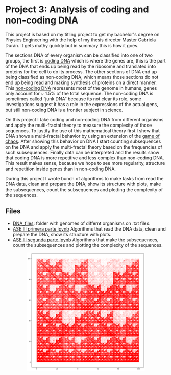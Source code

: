 # Project 3: Analysis of coding and non-coding DNA

This project is based on my titling project to get my bachelor's degree on Physics Engineering with the help of my thesis director Master Gabriela Durán. It gets mathy quickly but in summary this is how it goes. 

The sections DNA of every organism can be classified into one of two groups, the first is [coding DNA](https://en.wikipedia.org/wiki/Coding_region) which is where the genes are, this is the part of the DNA that ends up being read by the ribosome and translated into proteins for the cell to do its process. The other sections of DNA end up being classified as non-coding DNA, which means those sections do not end up being read and making synthesis of proteins on a direct manner. This [non-coding DNA](https://ib.bioninja.com.au/higher-level/topic-7-nucleic-acids/71-dna-structure-and-replic/non-coding-dna.html) represents most of the genome in humans, genes only account for ~ 1.5% of the total sequence. The non-coding DNA is sometimes called “junk DNA” because its not clear its role, some investigations suggest it has a role in the expressions of the actual gens, but still non-coding DNA is a frontier subject in science. 

On this project I take coding and non-coding DNA from different organisms and apply the multi-fractal theory to measure the complexity of those sequences. To justify the use of this mathematical theory first I show that DNA shows a multi-fractal behavior by using an extension of the [game of chaos]( https://en.wikipedia.org/wiki/Chaos_game). After showing this behavior on DNA I start counting subsequences on the DNA and apply the multi-fractal theory based on the frequencies of such subsequences. Finally data can be interpreted and the results show that coding DNA is more repetitive and less complex than non-coding DNA. This result makes sense, because we hope to see more regularity, structure and repetition inside genes than in non-coding DNA. 

During this project I wrote bunch of algorithms to make tasks from read the DNA data, clean and prepare the DNA,  show its structure with plots, make the subsequences, count the subsequences and plotting the complexity of the sequences. 

## Files 

* [DNA_files](https://github.com/Monfiz/Alex_Portfolio/tree/main/Project_3/DNA_data): folder with genomes of differnt organisms on .txt files. 
* [ASE III primera parte.ipynb](https://github.com/Monfiz/Alex_Portfolio/blob/main/Project_3/ASE%20III%20primera%20parte.ipynb) Algorithms that read the DNA data, clean and prepare the DNA,  show its structure with plots.
* [ASE III segunda parte.ipynb](https://github.com/Monfiz/Alex_Portfolio/blob/main/Project_3/ASE%20III%20segunda%20parte.ipynb) Algorithms that make the subsequences, count the subsequences and plotting the complexity of the sequences.

<p align="center">
<img src="../images/cromosomay.png" width="370" height="370" />
</p>

